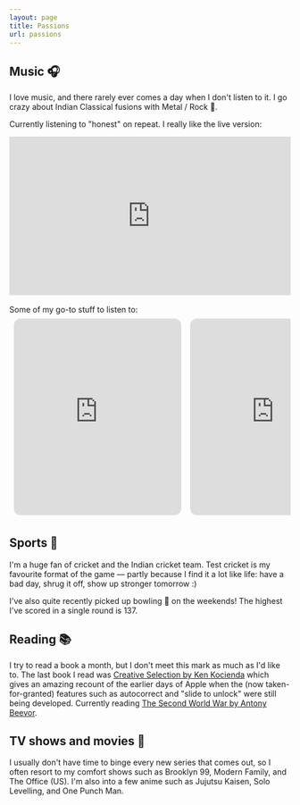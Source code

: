 ```yaml
---
layout: page
title: Passions
url: passions
---
```


## Music 🎧

I love music, and there rarely ever comes a day when I don't listen to it. I go crazy about Indian Classical fusions with Metal / Rock 🎸.

Currently listening to "honest" on repeat. I really like the live version:

<div style="position: relative; padding-bottom: 56.25%; height: 0; overflow: hidden; max-width: 100%; height: auto;">
  <iframe 
    src="https://www.youtube.com/embed/_DzTQLHKI78?si=k103_w8LSjUEkoG7" 
    title="YouTube video player" 
    frameborder="0" 
    allow="accelerometer; autoplay; clipboard-write; encrypted-media; gyroscope; picture-in-picture; web-share" 
    referrerpolicy="strict-origin-when-cross-origin" 
    allowfullscreen 
    style="position: absolute; top: 0; left: 0; width: 100%; height: 100%;">
  </iframe>
</div> <br>
Some of my go-to stuff to listen to:
<div style="display: flex; flex-direction: row; overflow-x: auto; gap: 16px; padding: 8px;">
  
  <iframe style="border-radius:12px; flex-shrink: 0;" src="https://open.spotify.com/embed/show/4DyBoHPs0TzQ2wmeVrBG6f?utm_source=generator" width="300" height="352" frameBorder="0" allowfullscreen="" allow="autoplay; clipboard-write; encrypted-media; fullscreen; picture-in-picture" loading="lazy"></iframe>

  <iframe style="border-radius:12px; flex-shrink: 0;" src="https://open.spotify.com/embed/show/0wpMAZCIMXptoGnFvaISNO?utm_source=generator" width="300" height="352" frameBorder="0" allowfullscreen="" allow="autoplay; clipboard-write; encrypted-media; fullscreen; picture-in-picture" loading="lazy"></iframe>

  <iframe style="border-radius:12px; flex-shrink: 0;" src="https://open.spotify.com/embed/playlist/3oip9CugvVbrFpGOH5wlyM?utm_source=generator" width="300" height="352" frameBorder="0" allowfullscreen="" allow="autoplay; clipboard-write; encrypted-media; fullscreen; picture-in-picture" loading="lazy"></iframe>

  <iframe style="border-radius:12px; flex-shrink: 0;" src="https://open.spotify.com/embed/playlist/002VP0ur7gxi3BqpqWuPdf?utm_source=generator" width="300" height="352" frameBorder="0" allowfullscreen="" allow="autoplay; clipboard-write; encrypted-media; fullscreen; picture-in-picture" loading="lazy"></iframe>

  <iframe style="border-radius:12px; flex-shrink: 0;" src="https://open.spotify.com/embed/artist/68l0QuZV2CAaQqXP4o75fn?utm_source=generator" width="300" height="352" frameBorder="0" allowfullscreen="" allow="autoplay; clipboard-write; encrypted-media; fullscreen; picture-in-picture" loading="lazy"></iframe>
</div>

## Sports 🏏

I'm a huge fan of cricket and the Indian cricket team. Test cricket is my favourite format of the game — partly because I find it a lot like life: have a bad day, shrug it off, show up stronger tomorrow :)

I've also quite recently picked up bowling 🎳 on the weekends! The highest I've scored in a single round is 137.

## Reading 📚

I try to read a book a month, but I don't meet this mark as much as I'd like to. The last book I read was [Creative Selection by Ken Kocienda](https://g.co/kgs/fFzjRz5) which gives an amazing recount of the earlier days of Apple when the (now taken-for-granted) features such as autocorrect and "slide to unlock" were still being developed. Currently reading [The Second World War by Antony Beevor](https://g.co/kgs/xvkpZfh).

## TV shows and movies 🎥

I usually don't have time to binge every new series that comes out, so I often resort to my comfort shows such as Brooklyn 99, Modern Family, and The Office (US). I'm also into a few anime such as Jujutsu Kaisen, Solo Levelling, and One Punch Man.
